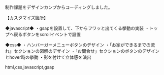 制作課題をデザインカンプからコーディングしました。

【カスタマイズ箇所】

◆javascript◆
・gsapを設置して、下からフワッと出てくる挙動の実装
・トップへ戻るボタンをscrollイベントで設置

◆css◆
・ハンバーガーメニューボタンのデザイン
・「お家ができるまでの流れ」セクションの図解のデザイン
・「お問合せ」セクションのボタンのデザインとhover時の挙動
・影を付けて立体感を演出

html,css,javascript,gsap
